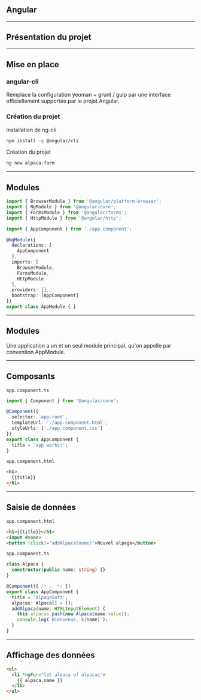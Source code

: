 ## Angular

---

## Présentation du projet

---

## Mise en place

### angular-cli

Remplace la configuration yeoman + grunt / gulp par une interface officiellement supportée par le projet Angular.

### Création du projet

Installation de ng-cli

```bash
npm install -g @angular/cli
```

Création du projet

```bash
ng new alpaca-farm
```

---

## Modules

```typescript
import { BrowserModule } from '@angular/platform-browser';
import { NgModule } from '@angular/core';
import { FormsModule } from '@angular/forms';
import { HttpModule } from '@angular/http';

import { AppComponent } from './app.component';

@NgModule({
  declarations: [
    AppComponent
  ],
  imports: [
    BrowserModule,
    FormsModule,
    HttpModule
  ],
  providers: [],
  bootstrap: [AppComponent]
})
export class AppModule { }
```

---

## Modules

Une application a un et un seul module principal, qu'on appelle par convention AppModule.

---

## Composants

`app.component.ts` 
```typescript
import { Component } from '@angular/core';

@Component({
  selector: 'app-root',
  templateUrl: './app.component.html',
  styleUrls: ['./app.component.css']
})
export class AppComponent {
  title = 'app works!';
}
```
`app.component.html` 
```html
<h1>
  {{title}}
</h1>
```

---

## Saisie de données

`app.component.html` 

```html
<h1>{{title}}</h1>
<input #name>
<button (click)="addAlpaca(name)">Nouvel alpaga</button>
```

`app.component.ts` 

```typescript
class Alpaca {
  constructor(public name: string) {}
}

@Component({ /* .. */ })
export class AppComponent {
  title = 'AlpagaSoft';
  alpacas: Alpaca[] = [];
  addAlpaca(name: HTMLInputElement) {
    this.alpacas.push(new Alpaca(name.value));
    console.log(`Bienvenue, ${name}`);
  }
}
```

---

## Affichage des données

```html
<ul>
  <li *ngFor="let alpaca of alpacas">
    {{ alpaca.name }}
  </li>
</ul>
```

